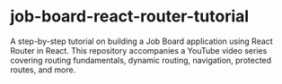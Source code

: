 # job-board-react-router-tutorial
A step-by-step tutorial on building a Job Board application using React Router in React. This repository accompanies a YouTube video series covering routing fundamentals, dynamic routing, navigation, protected routes, and more.
